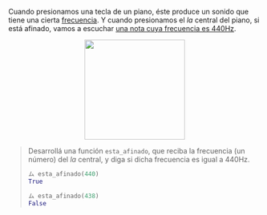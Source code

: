 Cuando presionamos una tecla de un piano, éste produce un sonido que tiene una cierta [frecuencia](https://es.wikipedia.org/wiki/Frecuencia). Y cuando presionamos el _la_ central del piano, si está afinado, vamos a escuchar [una nota cuya frecuencia es 440Hz](https://es.wikipedia.org/wiki/La_440).

<div align="center">
	<img width="200px" src="https://raw.githubusercontent.com/mumuki/mumuki-guia-javascript-practica-funciones-y-tipos-de-datos/master/assets/piano.jpg"></img>
</div>

> Desarrollá una función `esta_afinado`, que reciba la frecuencia (un número) del _la_ central, y diga si dicha frecuencia es igual a 440Hz.
>
> ```python
> ム esta_afinado(440)
> True
>
> ム esta_afinado(438)
> False
> ````
